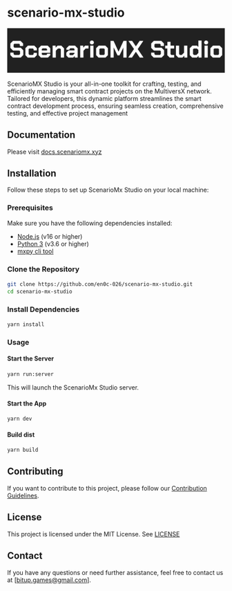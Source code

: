 # scenario-mx-studio

![asd](/public/scenario-mx-studio-logo-2-bg.png)

ScenarioMX Studio is your all-in-one toolkit for crafting, testing, and efficiently managing smart contract projects on the MultiversX network. Tailored for developers, this dynamic platform streamlines the smart contract development process, ensuring seamless creation, comprehensive testing, and effective project management

## Documentation

Please visit [docs.scenariomx.xyz](docs.scenariomx.xyz)

## Installation

Follow these steps to set up ScenarioMx Studio on your local machine:

### Prerequisites

Make sure you have the following dependencies installed:

- [Node.js](https://nodejs.org/) (v16 or higher)
- [Python 3](https://www.python.org/) (v3.6 or higher)
- [mxpy cli tool](https://docs.multiversx.com/sdk-and-tools/sdk-py/installing-mxpy)

### Clone the Repository

```bash
git clone https://github.com/en0c-026/scenario-mx-studio.git
cd scenario-mx-studio
```

### Install Dependencies

```bash
yarn install
```

### Usage

#### Start the Server
```bash
yarn run:server
```
This will launch the ScenarioMx Studio server.

#### Start the App
```bash
yarn dev
```
#### Build dist
```bash
yarn build
```

## Contributing
If you want to contribute to this project, please follow our [Contribution Guidelines](CONTRIBUTING.md).

## License
This project is licensed under the MIT License. See [LICENSE](LICENSE)

## Contact
If you have any questions or need further assistance, feel free to contact us at [bitup.games@gmail.com].
